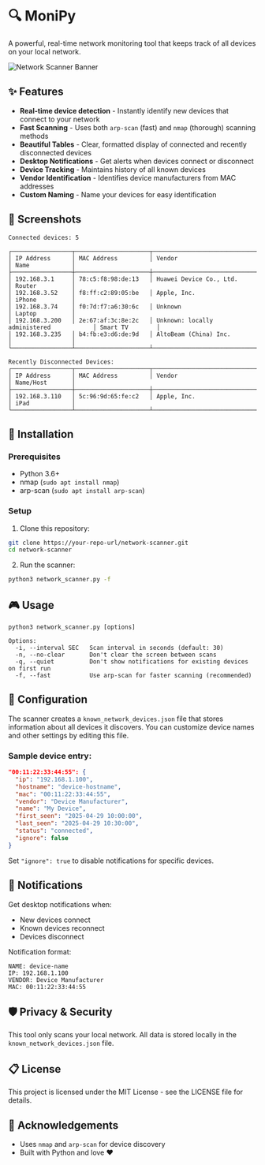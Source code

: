 # 🔍 MoniPy

A powerful, real-time network monitoring tool that keeps track of all devices on your local network.

![Network Scanner Banner](https://img.shields.io/badge/Network-Scanner-blue?style=for-the-badge&logo=wifi&logoColor=white)

## ✨ Features

- **Real-time device detection** - Instantly identify new devices that connect to your network
- **Fast Scanning** - Uses both `arp-scan` (fast) and `nmap` (thorough) scanning methods
- **Beautiful Tables** - Clear, formatted display of connected and recently disconnected devices
- **Desktop Notifications** - Get alerts when devices connect or disconnect
- **Device Tracking** - Maintains history of all known devices
- **Vendor Identification** - Identifies device manufacturers from MAC addresses
- **Custom Naming** - Name your devices for easy identification

## 📸 Screenshots

```
Connected devices: 5

┌─────────────────┬─────────────────────┬──────────────────────────────────────────┬─────────────────┐
│ IP Address      │ MAC Address         │ Vendor                                   │ Name            │
├─────────────────┼─────────────────────┼──────────────────────────────────────────┼─────────────────┤
│ 192.168.3.1     │ 78:c5:f8:98:de:13   │ Huawei Device Co., Ltd.                  │ Router          │
│ 192.168.3.52    │ f8:ff:c2:89:05:be   │ Apple, Inc.                              │ iPhone          │
│ 192.168.3.74    │ f0:7d:f7:a6:30:6c   │ Unknown                                  │ Laptop          │
│ 192.168.3.200   │ 2e:67:af:3c:8e:2c   │ Unknown: locally administered            │ Smart TV        │
│ 192.168.3.235   │ b4:fb:e3:d6:de:9d   │ AltoBeam (China) Inc.                    │                 │
└─────────────────┴─────────────────────┴──────────────────────────────────────────┴─────────────────┘

Recently Disconnected Devices:
┌─────────────────┬─────────────────────┬──────────────────────────────────────────┬─────────────────┐
│ IP Address      │ MAC Address         │ Vendor                                   │ Name/Host       │
├─────────────────┼─────────────────────┼──────────────────────────────────────────┼─────────────────┤
│ 192.168.3.110   │ 5c:96:9d:65:fe:c2   │ Apple, Inc.                              │ iPad            │
└─────────────────┴─────────────────────┴──────────────────────────────────────────┴─────────────────┘
```

## 🚀 Installation

### Prerequisites

- Python 3.6+
- nmap (`sudo apt install nmap`)  
- arp-scan (`sudo apt install arp-scan`)

### Setup

1. Clone this repository:
```bash
git clone https://your-repo-url/network-scanner.git
cd network-scanner
```

2. Run the scanner:
```bash
python3 network_scanner.py -f
```

## 🎮 Usage

```
python3 network_scanner.py [options]

Options:
  -i, --interval SEC   Scan interval in seconds (default: 30)
  -n, --no-clear       Don't clear the screen between scans
  -q, --quiet          Don't show notifications for existing devices on first run
  -f, --fast           Use arp-scan for faster scanning (recommended)
```

## 🔧 Configuration

The scanner creates a `known_network_devices.json` file that stores information about all devices it discovers. You can customize device names and other settings by editing this file.

### Sample device entry:

```json
"00:11:22:33:44:55": {
  "ip": "192.168.1.100",
  "hostname": "device-hostname",
  "mac": "00:11:22:33:44:55",
  "vendor": "Device Manufacturer",
  "name": "My Device",
  "first_seen": "2025-04-29 10:00:00",
  "last_seen": "2025-04-29 10:30:00",
  "status": "connected",
  "ignore": false
}
```

Set `"ignore": true` to disable notifications for specific devices.

## 📱 Notifications

Get desktop notifications when:
- New devices connect
- Known devices reconnect
- Devices disconnect

Notification format:
```
NAME: device-name
IP: 192.168.1.100
VENDOR: Device Manufacturer
MAC: 00:11:22:33:44:55
```

## 🛡️ Privacy & Security

This tool only scans your local network. All data is stored locally in the `known_network_devices.json` file.

## 📋 License

This project is licensed under the MIT License - see the LICENSE file for details.

## 🙏 Acknowledgements

- Uses `nmap` and `arp-scan` for device discovery
- Built with Python and love ❤️
